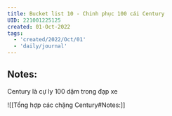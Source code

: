 ```yaml
---
title: Bucket list 10 - Chinh phục 100 cái Century
UID: 221001225125
created: 01-Oct-2022
tags:
  - 'created/2022/Oct/01'
  - 'daily/journal'
---
```

## Notes:
Century là cự ly 100 dặm trong đạp xe

![[Tổng hợp các chặng Century#Notes:]]